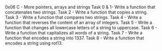 0x06 C - More pointers, arrays and strings
Task 0 & 1- Write a function that concatenates two strings.
Task 2 - Write a function that copies a string.
Task 3 - Write a function that compares two strings.
Task 4 - Write a function that reverses the content of an array of integers.
Task 5 - Write a function that changes all lowercase letters of a string to uppercase.
Task 6 - Write a function that capitalizes all words of a string.
Task 7 - Write a function that encodes a string into 1337.
Task 8 - Write a function that encodes a string using rot13.
